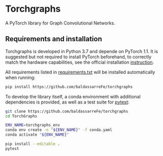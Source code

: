 # Torchgraphs

A PyTorch library for Graph Convolutional Networks.

## Requirements and installation

Torchgraphs is developed in Python 3.7 and depende on PyTorch 1.1.
It is suggested but not required to install PyTorch beforehand, to correctly match the hardware capabilities, 
see the official installation [instruction](https://pytorch.org/).

All requirements listed in [requirements.txt](./requirements.txt) will be installed automatically when running:
```bash
pip install https://github.com/baldassarreFe/torchgraphs
```

To develop the library itself, a conda environment with additional dependencies is provided, 
as well as a test suite for [pytest](https://pytest.org): 
```bash
git clone https://github.com/baldassarreFe/torchgraphs
cd TorchGraphs

ENV_NAME=torchgraphs_env
conda env create -n "${ENV_NAME}" -f conda.yaml 
conda activate "${ENV_NAME}"

pip install --editable .
pytest
```
